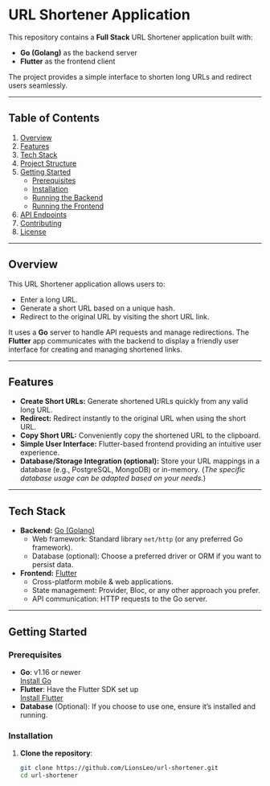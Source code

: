 # URL Shortener Application

This repository contains a **Full Stack** URL Shortener application built with:
- **Go (Golang)** as the backend server
- **Flutter** as the frontend client

The project provides a simple interface to shorten long URLs and redirect users seamlessly.

---

## Table of Contents

1. [Overview](#overview)  
2. [Features](#features)  
3. [Tech Stack](#tech-stack)  
4. [Project Structure](#project-structure)  
5. [Getting Started](#getting-started)  
   - [Prerequisites](#prerequisites)  
   - [Installation](#installation)  
   - [Running the Backend](#running-the-backend)  
   - [Running the Frontend](#running-the-frontend)  
6. [API Endpoints](#api-endpoints)  
7. [Contributing](#contributing)  
8. [License](#license)  

---

## Overview

This URL Shortener application allows users to:
- Enter a long URL.
- Generate a short URL based on a unique hash.
- Redirect to the original URL by visiting the short URL link.

It uses a **Go** server to handle API requests and manage redirections. The **Flutter** app communicates with the backend to display a friendly user interface for creating and managing shortened links.

---

## Features

- **Create Short URLs:** Generate shortened URLs quickly from any valid long URL.
- **Redirect:** Redirect instantly to the original URL when using the short URL.
- **Copy Short URL:** Conveniently copy the shortened URL to the clipboard.
- **Simple User Interface:** Flutter-based frontend providing an intuitive user experience.
- **Database/Storage Integration (optional):** Store your URL mappings in a database (e.g., PostgreSQL, MongoDB) or in-memory. (*The specific database usage can be adapted based on your needs.*)

---

## Tech Stack

- **Backend:** [Go (Golang)](https://go.dev/)
  - Web framework: Standard library `net/http` (or any preferred Go framework).
  - Database (optional): Choose a preferred driver or ORM if you want to persist data.
- **Frontend:** [Flutter](https://flutter.dev/)
  - Cross-platform mobile & web applications.
  - State management: Provider, Bloc, or any other approach you prefer.
  - API communication: HTTP requests to the Go server.

---

## Getting Started

### Prerequisites

- **Go**: v1.16 or newer  
  [Install Go](https://go.dev/doc/install)
- **Flutter**: Have the Flutter SDK set up  
  [Install Flutter](https://docs.flutter.dev/get-started/install)
- **Database** (Optional): If you choose to use one, ensure it’s installed and running.

### Installation

1. **Clone the repository**:
   ```bash
   git clone https://github.com/LionsLeo/url-shortener.git
   cd url-shortener
